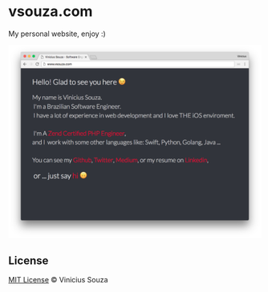 # vsouza.com

My personal website, enjoy :)

<img src="screenshot.png">

## License

[MIT License](http://vsouza.mit-license.org/) © Vinicius Souza
